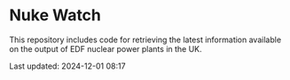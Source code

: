 # Nuke Watch

This repository includes code for retrieving the latest information available on the output of EDF nuclear power plants in the UK.

Last updated: 2024-12-01 08:17